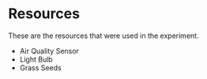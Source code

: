 # Resources
These are the resources that were used in the experiment.

- Air Quality Sensor
- Light Bulb
- Grass Seeds
